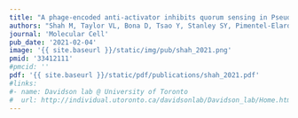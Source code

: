 ```yaml
---
title: "A phage-encoded anti-activator inhibits quorum sensing in Pseudomonas aeruginosa"
authors: "Shah M, Taylor VL, Bona D, Tsao Y, Stanley SY, Pimentel-Elardo SM, McCallum M, **Bondy-Denomy J**, Howell PL, Nodwell JR, Davidson AR, Moraes TF, Maxwell KL."
journal: 'Molecular Cell'
pub_date: '2021-02-04'
image: '{{ site.baseurl }}/static/img/pub/shah_2021.png'
pmid: '33412111'
#pmcid: ''
pdf: '{{ site.baseurl }}/static/pdf/publications/shah_2021.pdf'
#links:
#- name: Davidson lab @ University of Toronto
#  url: http://individual.utoronto.ca/davidsonlab/Davidson_lab/Home.html
---
```

